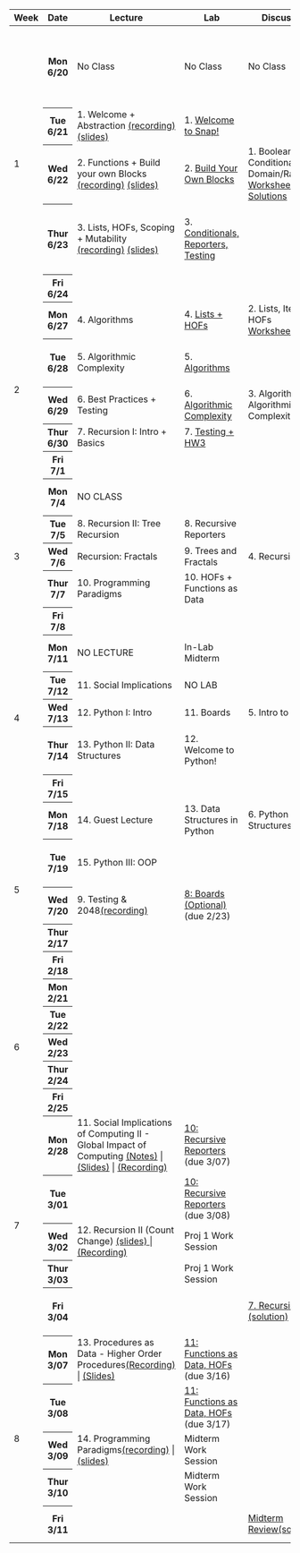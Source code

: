 <table class="table table-bordered schedule-table">
  <thead>
    <tr>
      <th class="center schedule-week-num">Week</th>
      <th>Date</th>
      <th>Lecture</th>
      <th>Lab</th>
      <th>Discussion</th>
      <th>Assignment</th>
    </tr>
  </thead>
  <tbody class="js-scheduleContent">
    <tr>
      <td rowspan=5>1</td> <!-- Week Number -->
      <!-- WEEK ONE------------------------------------------------------------ -->
      <th>Mon 6/20</th> <!-- Date -->
      <td>No Class</td> <!-- Lecture -->
      <td>No Class</td> <!-- Lab -->
      <td>No Class</td> <!-- Discussion -->
      <td>release <a href="https://www.gradescope.com/courses/404659/assignments/2107192/submissions/new">HW 0: Introduce Yourself and Syllabus Quiz</a> (due Thurs 6/23)</td> <!-- Assignment -->
    </tr>
    <tr>
      <th>Tue 6/21</th> <!-- Date -->
      <td>1. Welcome + Abstraction <a href="https://youtu.be/vqgdqUCU0AY">(recording)</a> <a href="https://docs.google.com/presentation/d/1ySmZlnVdc2sHoSZs1IWIT4t0NPsx5HLuvUEd85VgJ5c/edit?usp=sharing">(slides)</a></td> <!-- Lecture -->
      <td>1. <a href="https://cs10.org/bjc-r/topic/topic.html?topic=berkeley_bjc/intro_pair/1-introduction.topic&course=&novideo&noreading&noassignment">Welcome to Snap!</a></td> <!-- Lab -->
      <td></td> <!-- Discussion -->
      <td></td> <!-- Assignment -->
    </tr>
    <tr>
      <th>Wed 6/22 </th> <!-- Date -->
      <td>2. Functions + Build your own Blocks <a href="https://youtu.be/7aBX93awOuA">(recording)</a> <a href="https://docs.google.com/presentation/d/1Nv7wDxVOI4C5Et2-K-UNAxBqHMnzud7muP39tl0iqiA/edit?usp=sharing">(slides)</a></td> <!-- Lecture -->
      <td>2. <a href="https://cs10.org/bjc-r/topic/topic.html?topic=berkeley_bjc/intro_pair/2-loops-variables.topic&course=&novideo&noreading&noassignment">Build Your Own Blocks</a></td> <!-- Lab -->
      <td>1. Booleans, Conditionals, Domain/Range<br/>
      <a href="https://drive.google.com/file/d/1uVUsnNV9IpOFV356mY2GetOKUYLko_y8/view?usp=sharing">Worksheet</a><br/>
      <a href = "https://drive.google.com/file/d/1a4WbkXI30o8dj-gKdPTmsQ4u1XVfVvnJ/view?usp=sharing">Solutions</a></td> <!-- Discussion -->
      <td>HW 1: Wordmatch due(6/27)<br/>
      <a href = "https://cs10.org/su22/assignment/?https://docs.google.com/document/d/e/2PACX-1vQTzZytQuk8UaeSgzQRn1rXgCFnjXiQqIPCTrzgmQe175dM1CgNzr5nyz6KBaokAHV574V-nuARPE3q/pub">HW 1 Specs</a></td> <!-- Assignment -->
    </tr>
    <tr>
      <th>Thur 6/23</th> <!-- Date -->
      <td>3. Lists, HOFs, Scoping + Mutability <a href="https://youtu.be/dcVvhKcpGJg">(recording)</a> <a href="https://docs.google.com/presentation/d/1Gnq1Sne9bDGyavdZB4mSGLJPQAu-WfPwT0HDgjzAcuc/edit?usp=sharing">(slides)</a></td> <!-- Lecture -->
      <td>3. <a href="https://cs10.org/bjc-r/topic/topic.html?topic=berkeley_bjc/intro_pair/2-conditionals-testing-su21.topic&course=&novideo&noreading&noassignment">Conditionals, Reporters, Testing</a></td> <!-- Lab -->
      <td></td> <!-- Discussion -->
      <td>HW 0: Introduce Yourself and Syllabus Quiz due</td> <!-- Assignment -->
    </tr>
    <tr>
      <th>Fri 6/24</th> <!-- Date -->
      <td></td> <!-- Lecture -->
      <td></td> <!-- Lab -->
      <td></td> <!-- Discussion -->
      <td></td> <!-- Assignment -->
    </tr>
    <!-- WEEK TWO------------------------------------------------------------ -->
    <tr>
      <td rowspan=5>2</td>
      <th>Mon 6/27</th> <!-- Date -->
      <td>4. Algorithms</td> <!-- Lecture -->
      <td>4. <a href="https://cs10.org/bjc-r/topic/topic.html?topic=berkeley_bjc/lists/lists-I.topic&course=&novideo&noreading&noassignment">Lists + HOFs</a></td> <!-- Lab -->
      <td>2. Lists, Iteration, HOFs<br/>
      <a href="https://drive.google.com/file/d/1UgODBipFKBqC0VhF4LwsZ2LBVaCedKzf/view?usp=sharing">Worksheet</a></td> <!-- Discussion -->
      <td>HW1: Wordmatch due</td> <!-- Assignment -->
    </tr>
    <tr>
      <th>Tue 6/28</th> <!-- Date -->
      <td>5. Algorithmic Complexity</td> <!-- Lecture -->
      <td>5. <a href="https://cs10.org/bjc-r/topic/topic.html?topic=berkeley_bjc/areas/algorithms.topic&course=&novideo&noreading&noassignment"> Algorithms</a></td> <!-- Lab -->
      <td></td><!-- Discussion -->
      <td>release HW2: Mastermind (due 7/3)</td> <!-- Assignment -->
    </tr>
    <tr>
      <th>Wed 6/29 </th> <!-- Date -->
      <td>6. Best Practices + Testing</td> <!-- Lecture -->
      <td>6. <a href="https://cs10.org/bjc-r/topic/topic.html?topic=berkeley_bjc/areas/algorithm-complexity.topic&course=&novideo&noreading&noassignment">Algorithmic Complexity</a></td> <!-- Lab -->
      <td>3. Algorithms + Algorithmic Complexity</td> <!-- Discussion -->
      <td></td> <!-- Assignment -->
    </tr>
    <tr>
      <th>Thur 6/30</th> <!-- Date -->
      <td>7. Recursion I: Intro + Basics</td> <!-- Lecture -->
      <td>7. <a href="https://cs10.org/bjc-r/topic/topic.html?topic=berkeley_bjc/2048-testing/2048.topic&course=&novideo&noreading&noassignment">Testing + HW3</a></td> <!-- Lab -->
      <td></td> <!-- Discussion -->
      <td></td> <!-- Assignment -->
    </tr>
    <tr>
      <th>Fri 7/1</th> <!-- Date -->
      <td></td> <!-- Lecture -->
      <td></td> <!-- Lab -->
      <td></td> <!-- Discussion -->
      <td></td> <!-- Assignment -->
    </tr>
    <!-- WEEK THREE------------------------------------------------------------ -->
    <tr>
      <td rowspan=5>3</td>
      <th>Mon 7/4</th> <!-- Date -->
      <td>NO CLASS</td> <!-- Lecture -->
      <td></td> <!-- Lab -->
      <td></td> <!-- Discussion -->
      <td>release HW3: 2048 (due 7/13) </td> <!-- Assignment -->
    </tr>
    <tr>
      <th>Tue 7/5</th> <!-- Date -->
      <td>8. Recursion II: Tree Recursion</td> <!-- Lecture -->
      <td>8. Recursive Reporters</td> <!-- Lab -->
      <td></td><!-- Discussion -->
      <td></td> <!-- Assignment -->
    </tr>
    <tr>
      <th>Wed 7/6 </th> <!-- Date -->
      <td>Recursion: Fractals</td> <!-- Lecture -->
      <td>9. Trees and Fractals</td> <!-- Lab -->
      <td>4. Recursion I</td> <!-- Discussion -->
      <td></td> <!-- Assignment -->
    </tr>
    <tr>
      <th>Thur 7/7</th> <!-- Date -->
      <td>10. Programming Paradigms</td> <!-- Lecture -->
      <td>10. HOFs + Functions as Data</td> <!-- Lab -->
      <td></td> <!-- Discussion -->
      <td></td> <!-- Assignment -->
    </tr>
    <tr>
      <th>Fri 7/8</th> <!-- Date -->
      <td></td> <!-- Lecture -->
      <td></td> <!-- Lab -->
      <td></td> <!-- Discussion -->
      <td></td> <!-- Assignment -->
    </tr>
    <!-- WEEK FOUR------------------------------------------------------------ -->
    <tr>
      <td rowspan=5>4</td>
      <th>Mon 7/11</th> <!-- Date -->
      <td>NO LECTURE</td> <!-- Lecture -->
      <td>In-Lab Midterm</td> <!-- Lab -->
      <td></td> <!-- Discussion -->
      <td>Paper Midterm 6-8pm PST</td> <!-- Assignment -->
    </tr>
    <tr>
      <th>Tue 7/12</th> <!-- Date -->
      <td>11. Social Implications</td> <!-- Lecture -->
      <td>NO LAB</td> <!-- Lab -->
      <td></td><!-- Discussion -->
      <td></td> <!-- Assignment -->
    </tr>
    <tr>
      <th>Wed 7/13 </th> <!-- Date -->
      <td>12. Python I: Intro</td> <!-- Lecture -->
      <td>11. Boards</td> <!-- Lab -->
      <td>5. Intro to Python</td> <!-- Discussion -->
      <td>HW3: 2048 due</td> <!-- Assignment -->
    </tr>
    <tr>
      <th>Thur 7/14</th> <!-- Date -->
      <td>13. Python II: Data Structures</td> <!-- Lecture -->
      <td>12. Welcome to Python!</td> <!-- Lab -->
      <td></td> <!-- Discussion -->
      <td>release HW4: Snap to Python Translation</td> <!-- Assignment -->
    </tr>
    <tr>
      <th>Fri 7/15</th> <!-- Date -->
      <td></td> <!-- Lecture -->
      <td></td> <!-- Lab -->
      <td></td> <!-- Discussion -->
      <td></td> <!-- Assignment -->
    </tr>
    <!-- WEEK FIVE ------------------------------------------------------------ -->
    <tr>
      <td rowspan=5>5</td>
      <th>Mon 7/18</th> <!-- Date -->
      <td>14. Guest Lecture</td> <!-- Lecture -->
      <td>13. Data Structures in Python</td> <!-- Lab -->
      <td>6. Python Data Structures</td> <!-- Discussion -->
      <td></td> <!-- Assignment -->
    </tr>
    <tr>
      <th>Tue 7/19</th> <!-- Date -->
      <td>15. Python III: OOP</td> <!-- Lecture -->
      <td></td> <!-- Lab -->
      <td></td><!-- Discussion -->
      <td>HW4: Snap to Python Translation due</td> <!-- Assignment -->
    </tr>
    <tr>
      <th>Wed 7/20 </th> <!-- Date -->
      <td>9. Testing & 2048<a href="https://youtu.be/ERiqnS-lb1I">(recording)</a> </td> <!-- Lecture -->
      <td><a href="https://beautyjoy.github.io/bjc-r/topic/topic.html?topic=berkeley_bjc/lists/tic-tac-toe.topic&course=&novideo&noreading&noassignment">8: Boards (Optional)</a>(due 2/23)</td> <!-- Lab -->
      <td></td> <!-- Discussion -->
      <td>HW2 due</td> <!-- Assignment -->
    </tr>
    <tr>
      <th>Thur 2/17</th> <!-- Date -->
      <td></td> <!-- Lecture -->
      <td></td> <!-- Lab -->
      <td></td> <!-- Discussion -->
      <td></td> <!-- Assignment -->
    </tr>
    <tr>
      <th>Fri 2/18</th> <!-- Date -->
      <td></td> <!-- Lecture -->
      <td></td> <!-- Lab -->
      <td></td> <!-- Discussion -->
      <td></td> <!-- Assignment -->
    </tr>
    <!-- WEEK SIX ------------------------------------------------------------ -->
    <tr>
      <td rowspan=5>6</td>
      <th>Mon 2/21</th> <!-- Date -->
      <td></td> <!-- Lecture -->
      <td></td> <!-- Lab -->
      <td></td> <!-- Discussion -->
      <td></td> <!-- Assignment -->
    </tr>
    <tr>
      <th>Tue 2/22</th> <!-- Date -->
      <td></td> <!-- Lecture -->
      <td></td> <!-- Lab -->
      <td></td><!-- Discussion -->
      <td></td> <!-- Assignment -->
    </tr>
    <tr>
      <th>Wed 2/23 </th> <!-- Date -->
      <td></td> <!-- Lecture -->
      <td></td> <!-- Lab -->
      <td></td> <!-- Discussion -->
      <td></td> <!-- Assignment -->
    </tr>
    <tr>
      <th>Thur 2/24</th> <!-- Date -->
      <td></td> <!-- Lecture -->
      <td></td> <!-- Lab -->
      <td></td> <!-- Discussion -->
      <td></td> <!-- Assignment -->
    </tr>
    <tr>
      <th>Fri 2/25</th> <!-- Date -->
      <td></td> <!-- Lecture -->
      <td></td> <!-- Lab -->
      <td></td> <!-- Discussion -->
      <td></td> <!-- Assignment -->
    </tr>
    <!-- WEEK SEVEN ------------------------------------------------------------ -->
    <tr>
      <td rowspan=5>7</td>
      <th>Mon 2/28</th> <!-- Date -->
      <td>11. Social Implications of Computing II - Global Impact of Computing <a href="https://docs.google.com/document/d/1fMv7_b1DNhTJmgr9gyQaHV3VWMHOHI5g9PcY39SYuLQ/edit?usp=sharing">(Notes)</a> | <a href="https://docs.google.com/presentation/d/1cK7SXNFQOaBeCs9dJBB8DsadZZMyDwocS17LVkIWNV0/edit?usp=sharing">(Slides)</a> | <a href="https://youtu.be/QmUPJv2F7wU">(Recording)</a></td> <!-- Lecture -->
      <td><a href="https://beautyjoy.github.io/bjc-r/topic/topic.html?topic=berkeley_bjc/recur/recursive-reporters-part1.topic&course=&novideo&noreading&noassignment">10: Recursive Reporters</a> (due 3/07)</td> <!-- Lab -->
      <td></td> <!-- Discussion -->
      <td></td> <!-- Assignment -->
    </tr>
    <tr>
      <th>Tue 3/01</th> <!-- Date -->
      <td></td> <!-- Lecture -->
      <td><a href="https://beautyjoy.github.io/bjc-r/topic/topic.html?topic=berkeley_bjc/recur/recursive-reporters-part1.topic&course=&novideo&noreading&noassignment">10: Recursive Reporters</a> (due 3/08)</td> <!-- Lab -->
      <td></td><!-- Discussion -->
      <td></td> <!-- Assignment -->
    </tr>
    <tr>
      <th>Wed 3/02 </th> <!-- Date -->
      <td>12. Recursion II (Count Change) <a href="https://docs.google.com/presentation/d/1tbHqA60a9Aa_Ts7B1hkr6byI0n4kPh7xq6H72BMbVLk/edit?usp=sharing"> (slides) </a> | <a href="https://youtu.be/xkS039NGBXg">(Recording)</a></td> <!-- Lecture -->
      <td>Proj 1 Work Session</td> <!-- Lab -->
      <td></td> <!-- Discussion -->
      <td>PROJ 1 due</td> <!-- Assignment -->
    </tr>
    <tr>
      <th>Thur 3/03</th> <!-- Date -->
      <td></td> <!-- Lecture -->
      <td>Proj 1 Work Session</td> <!-- Lab -->
      <td></td> <!-- Discussion -->
      <td></td> <!-- Assignment -->
    </tr>
    <tr>
      <th>Fri 3/04</th> <!-- Date -->
      <td></td> <!-- Lecture -->
      <td></td> <!-- Lab -->
      <td><a href="https://drive.google.com/file/d/1Qfo2qu0hnSt7dUyihXDUhiogcaZNfqM8/view?usp=sharing">7. Recursion II</a> <a href="https://drive.google.com/file/d/16pVU8R-UBUMnn5c2uecx2WSJbmnfSNWm/view?usp=sharing">(solution)</a></td> <!-- Discussion -->
      <td><a href="https://docs.google.com/document/d/1PkcC5cg2SMlvOBVEVkofm-FOBLeGIyfe_azUUbrbMho/edit?usp=sharing">release Proj 2: Explore Post (due 3/16)</a></td> <!-- Assignment -->
    </tr>
    <!-- WEEK EIGHT ------------------------------------------------------------ -->
    <tr>
      <td rowspan=5>8</td>
      <th>Mon 3/07</th> <!-- Date -->
      <td>13. Procedures as Data - Higher Order Procedures<a href="https://youtu.be/bwEdOUi_gPI">(Recording)</a> | <a href="https://docs.google.com/presentation/d/1Pq6FlYlbSAn5rQZ9KY5aS-wNsqSnfcnzbc4UGL2TOGU/edit?usp=sharing">(Slides)</a></td> <!-- Lecture -->
      <td><a href="https://beautyjoy.github.io/bjc-r/topic/topic.html?topic=berkeley_bjc/hofs/hofs-practice.topic&course=&novideo&noreading&noassignment">11: Functions as Data, HOFs</a> (due 3/16)</td> <!-- Lab -->
      <td></td> <!-- Discussion -->
      <td></td> <!-- Assignment -->
    </tr>
    <tr>
      <th>Tue 3/08</th> <!-- Date -->
      <td></td> <!-- Lecture -->
      <td><a href="https://beautyjoy.github.io/bjc-r/topic/topic.html?topic=berkeley_bjc/hofs/hofs-practice.topic&course=&novideo&noreading&noassignment">11: Functions as Data, HOFs</a> (due 3/17)</td> <!-- Lab -->
      <td></td><!-- Discussion -->
      <td></td> <!-- Assignment -->
    </tr>
    <tr>
      <th>Wed 3/09</th> <!-- Date -->
      <td>14. Programming Paradigms<a href="https://youtu.be/1rdEigeCuNo">(recording)</a> | <a href="https://docs.google.com/presentation/d/16YWT03vdsVoth_EiYLwvKpC8f6c7tNlQdWVMbtajvKY/edit?usp=sharing">(slides)</a></td> <!-- Lecture -->
      <td>Midterm Work Session</td> <!-- Lab -->
      <td></td> <!-- Discussion -->
      <td></td> <!-- Assignment -->
    </tr>
    <tr>
      <th>Thur 3/10</th> <!-- Date -->
      <td></td> <!-- Lecture -->
      <td>Midterm Work Session</td> <!-- Lab -->
      <td></td> <!-- Discussion -->
      <td></td> <!-- Assignment -->
    </tr>
    <tr>
      <th>Fri 3/11</th> <!-- Date -->
      <td></td> <!-- Lecture -->
      <td></td> <!-- Lab -->
      <td><a href="https://drive.google.com/file/d/1_U36sr7Ecqc4CsAjAOOlf6PBRAG6hIpN/view?usp=sharing">Midterm Review</a><a href="https://drive.google.com/file/d/1UmaYWMbc6ekyYftVBh3wBTavoYZZgZJW/view?usp=sharing">(solutions)</a></td> <!-- Discussion -->
      <td>Midterm Review Session</td> <!-- Assignment -->
    </tr>
  </tbody>
</table>
